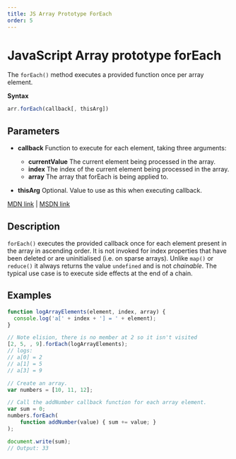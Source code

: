 ```yaml
---
title: JS Array Prototype ForEach
order: 5
---
```

# JavaScript Array prototype forEach

The `forEach()` method executes a provided function once per array element.

**Syntax**

```javascript
arr.forEach(callback[, thisArg])
```

## Parameters

- **callback** Function to execute for each element, taking three arguments:

  - **currentValue** The current element being processed in the array.
  - **index** The index of the current element being processed in the array.
  - **array** The array that forEach is being applied to.

- **thisArg** Optional. Value to use as this when executing callback.

[MDN link](https://developer.mozilla.org/en-US/docs/Web/JavaScript/Reference/Global_Objects/Array/forEach) | [MSDN link](https://msdn.microsoft.com/en-us/LIBRary/ff679980%28v=vs.94%29.aspx)

## Description

`forEach()` executes the provided callback once for each element present in the array in ascending order. It is not invoked for index properties that have been deleted or are uninitialised (i.e. on sparse arrays). Unlike `map()` or `reduce()` it always returns the value `undefined` and is not _chainable_. The typical use case is to execute side effects at the end of a chain.

## Examples

```javascript
function logArrayElements(element, index, array) {
  console.log('a[' + index + '] = ' + element);
}

// Note elision, there is no member at 2 so it isn't visited
[2, 5, , 9].forEach(logArrayElements);
// logs:
// a[0] = 2
// a[1] = 5
// a[3] = 9
```

```javascript
// Create an array.
var numbers = [10, 11, 12];

// Call the addNumber callback function for each array element.
var sum = 0;
numbers.forEach(
    function addNumber(value) { sum += value; }
);

document.write(sum);
// Output: 33
```
